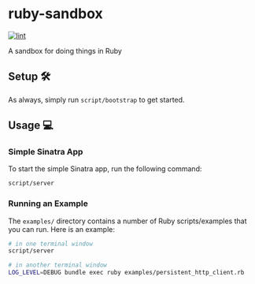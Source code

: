 # ruby-sandbox

[![lint](https://github.com/GrantBirki/ruby-sandbox/actions/workflows/lint.yml/badge.svg)](https://github.com/GrantBirki/ruby-sandbox/actions/workflows/lint.yml)

A sandbox for doing things in Ruby

## Setup 🛠

As always, simply run `script/bootstrap` to get started.

## Usage 💻

### Simple Sinatra App

To start the simple Sinatra app, run the following command:

```bash
script/server
```

### Running an Example

The `examples/` directory contains a number of Ruby scripts/examples that you can run. Here is an example:

```bash
# in one terminal window
script/server

# in another terminal window
LOG_LEVEL=DEBUG bundle exec ruby examples/persistent_http_client.rb
```

